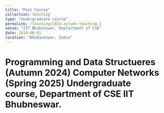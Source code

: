 ```yaml
---
title: "Past Course"
collection: teaching
type: "Undergraduate course"
permalink: /teaching/2024-autumn-teaching-1
venue: "IIT Bhubneswar, Deptartment of CSE"
date: 2024-08-01
location: "Bhubaneswar, India"
---
```


Programming and Data Structueres (Autumn 2024)
Computer Networks (Spring 2025)
Undergraduate course, Department of CSE IIT Bhubneswar.
======


<!--Heading 2
======

Heading 3
======
-->
